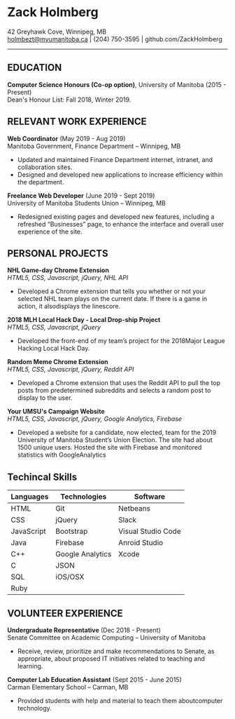 Zack Holmberg
============

42 Greyhawk Cove, Winnipeg, MB  
holmbezt@myumanitoba.ca | (204) 750-3595 | github.com/ZackHolmberg
                         
-------------------     ----------------------------

EDUCATION
---------

**Computer Science Honours (Co-op option)**, University of Manitoba (2015 - Present)  
Dean's Honour List: Fall 2018, Winter 2019. 

RELEVANT WORK EXPERIENCE
----------

**Web Coordinator**        (May 2019 - Aug 2019)   
Manitoba Government, Finance Department – Winnipeg, MB 
* Updated and maintained Finance Department internet, intranet, and collaboration sites.
* Designed and developed new applications to increase efficiency within the department.

**Freelance Web Developer**         (June 2019 - Sept 2019)   
University of Manitoba Students Union – Winnipeg, MB 
* Redesigned existing pages and developed new features, including a refreshed “Businesses” page, to enhance the interface and overall user experience of the site.

PERSONAL PROJECTS
--------------------

**NHL Game-day Chrome Extension**  
*HTML5, CSS, Javascript, jQuery, NHL API*  
* Developed a Chrome extension that tells you whether or not your selected NHL team plays on the current date. If there is a game in action, it alsodisplays the linescore.

**2018 MLH Local Hack Day - Local Drop-ship Project**  
*HTML5, CSS, Javascript, jQuery*  
* Developed the front-end of my team’s project for the 2018Major League Hacking Local Hack Day.

**Random Meme Chrome Extension**  
*HTML5, CSS, Javascript, jQuery, Reddit API*  
* Developed a Chrome extension that uses the Reddit API to pull the top posts from predetermined subreddits and selects a random post to display to the user.

**Your UMSU's Campaign Website**  
*HTML5, CSS, Javascript, jQuery, Google Analytics, Firebase*  
* Developed a website for a candidate, now elected, team for the 2019 University of Manitoba Student’s Union Election. The site had about 1500 unique users. Hosted the site with Firebase and monitored statistics with GoogleAnalytics

Techincal Skills
--------------------

| Languages  | Technologies | Software  |
| ------------- | ------------- | ------------- |
| HTML  | Git  | Netbeans  |
| CSS  | jQuery  | Slack  |
| JavaScript  | Bootstrap  | Visual Studio Code  |
| Java  | Firebase  | Anroid Studio  |
| C++  | Google Analytics  | Xcode  |
| C  | JSON  |
| SQL  | iOS/OSX  |
| Ruby  |

VOLUNTEER EXPERIENCE
----------

**Undergraduate Representative**        (Dec 2018 - Present)   
Senate Committee on Academic Computing – University of Manitoba  
* Receive, review, prioritize and make recommendations to Senate, as appropriate, about proposed IT initiatives related to teaching and learning.

**Computer Lab Education Assistant**        (Sept 2015 - June 2015)   
Carman Elementary School – Carman, MB 
* Provided students with help and material to teach them aboutcomputer technology.

